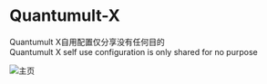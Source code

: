 # Quantumult-X
Quantumult X自用配置仅分享没有任何目的  
Quantumult X self use configuration is only shared for no purpose

![主页](https://pic8.58cdn.com.cn/nowater/webim/big/n_v213933a6a500f4b489c950ceacaca52a0.jpg)
